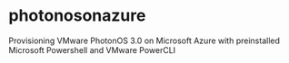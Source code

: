 # photonosonazure
Provisioning VMware PhotonOS 3.0 on Microsoft Azure with preinstalled Microsoft Powershell and VMware PowerCLI
